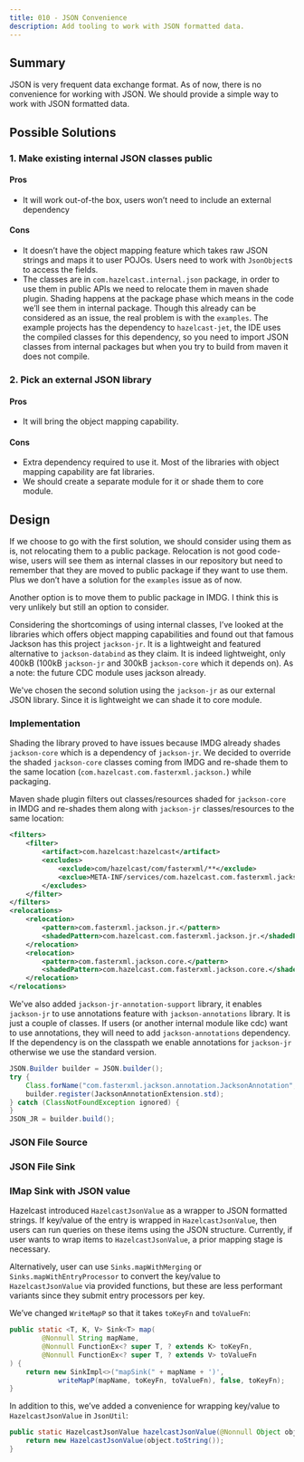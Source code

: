 ```yaml
---
title: 010 - JSON Convenience
description: Add tooling to work with JSON formatted data.
---
```


## Summary

JSON is very frequent data exchange format. As of now, there is no
convenience for working with JSON. We should provide a simple way to
work with JSON formatted data.

## Possible Solutions

### 1. Make existing internal JSON classes public

#### Pros

- It will work out-of-the box, users won’t need to include an external
  dependency
  
#### Cons

- It doesn’t have the object mapping feature which takes raw JSON
  strings and maps it to user POJOs. Users need to work with
  `JsonObject`s to access the fields.
- The classes are in `com.hazelcast.internal.json` package, in order to
  use them in public APIs we need to relocate them in maven shade
  plugin. Shading happens at the package phase which means in the code
  we’ll see them in internal package. Though this already can be
  considered as an issue, the real problem is with the `examples`. The
  example projects has the dependency to `hazelcast-jet`, the IDE uses
  the compiled classes for this dependency, so you need to import JSON
  classes from internal packages but when you try to build from maven
  it does not compile.
  
### 2. Pick an external JSON library

#### Pros

- It will bring the object mapping capability.

#### Cons

- Extra dependency required to use it. Most of the libraries with
  object mapping capability are fat libraries.
- We should create a separate module for it or shade them to core
  module.
  
## Design

If we choose to go with the first solution, we should consider using
them as is, not relocating them to a public package. Relocation is not
good code-wise, users will see them as internal classes in our
repository but need to remember that they are moved to public package
if they want to use them. Plus we don’t have a solution for the
`examples` issue as of now.

Another option is to move them to public package in IMDG. I think this
is very unlikely but still an option to consider.

Considering the shortcomings of using internal classes, I’ve looked at
the libraries which offers object mapping capabilities and found out
that famous Jackson has this project `jackson-jr`. It is a lightweight
and featured alternative to `jackson-databind` as they claim. It is
indeed lightweight, only 400kB (100kB `jackson-jr` and 300kB
`jackson-core` which it depends on). As a note: the future CDC module
uses jackson already.

We've chosen the second solution using the `jackson-jr` as our external
JSON library. Since it is lightweight we can shade it to core module.

### Implementation

Shading the library proved to have issues because IMDG already shades
`jackson-core` which is a dependency of `jackson-jr`. We decided to
override the shaded `jackson-core` classes coming from IMDG and
re-shade them to the same location
(`com.hazelcast.com.fasterxml.jackson.`) while packaging.

Maven shade plugin filters out classes/resources shaded for
`jackson-core` in IMDG and re-shades them along with `jackson-jr`
classes/resources to the same location:

```xml
<filters>
    <filter>
        <artifact>com.hazelcast:hazelcast</artifact>
        <excludes>
            <exclude>com/hazelcast/com/fasterxml/**</exclude>
            <exclue>META-INF/services/com.hazelcast.com.fasterxml.jackson.core.JsonFactory</exclue>
        </excludes>
    </filter>
</filters>
<relocations>
    <relocation>
        <pattern>com.fasterxml.jackson.jr.</pattern>
        <shadedPattern>com.hazelcast.com.fasterxml.jackson.jr.</shadedPattern>
    </relocation>
    <relocation>
        <pattern>com.fasterxml.jackson.core.</pattern>
        <shadedPattern>com.hazelcast.com.fasterxml.jackson.core.</shadedPattern>
    </relocation>
</relocations>
```

We've also added `jackson-jr-annotation-support` library, it enables
`jackson-jr` to use annotations feature with `jackson-annotations`
library. It is just a couple of classes. If users (or another internal
module like cdc) want to use annotations, they will need to add
`jackson-annotations` dependency. If the dependency is on the classpath
we enable annotations for `jackson-jr` otherwise we use the standard
version.

```java
JSON.Builder builder = JSON.builder();
try {
    Class.forName("com.fasterxml.jackson.annotation.JacksonAnnotation", false, JsonUtil.class.getClassLoader());
    builder.register(JacksonAnnotationExtension.std);
} catch (ClassNotFoundException ignored) {
}
JSON_JR = builder.build();
```

### JSON File Source

### JSON File Sink

### IMap Sink with JSON value

Hazelcast introduced `HazelcastJsonValue` as a wrapper to JSON
formatted strings. If key/value of the entry is wrapped in
`HazelcastJsonValue`, then users can run queries on these items using
the JSON structure. Currently, if user wants to wrap items to
`HazelcastJsonValue`, a prior mapping stage is necessary.

Alternatively, user can use `Sinks.mapWithMerging` or
`Sinks.mapWithEntryProcessor` to convert the key/value to
`HazelcastJsonValue` via provided functions, but these are less
performant variants since they submit entry processors per key.

We’ve changed `WriteMapP` so that it takes `toKeyFn` and `toValueFn`:

```java
public static <T, K, V> Sink<T> map(
        @Nonnull String mapName,
        @Nonnull FunctionEx<? super T, ? extends K> toKeyFn,
        @Nonnull FunctionEx<? super T, ? extends V> toValueFn
) {
    return new SinkImpl<>("mapSink(" + mapName + ')',
            writeMapP(mapName, toKeyFn, toValueFn), false, toKeyFn);
}
```

In addition to this, we’ve added a convenience for wrapping key/value
to `HazelcastJsonValue` in `JsonUtil`:

```java
public static HazelcastJsonValue hazelcastJsonValue(@Nonnull Object object) {
    return new HazelcastJsonValue(object.toString());
}
```
